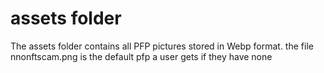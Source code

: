# assets folder

The assets folder contains all PFP pictures stored in Webp format. the file nnonftscam.png is the default pfp a user gets if they have none